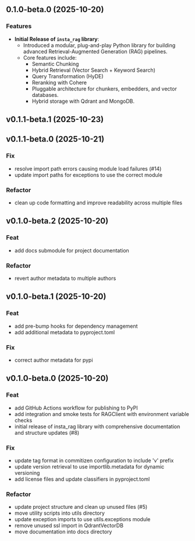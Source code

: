 ## 0.1.0-beta.0 (2025-10-20)

### Features

- **Initial Release of `insta_rag` library**:
  - Introduced a modular, plug-and-play Python library for building advanced Retrieval-Augmented Generation (RAG) pipelines.
  - Core features include:
    - Semantic Chunking
    - Hybrid Retrieval (Vector Search + Keyword Search)
    - Query Transformation (HyDE)
    - Reranking with Cohere
    - Pluggable architecture for chunkers, embedders, and vector databases.
    - Hybrid storage with Qdrant and MongoDB.

## v0.1.1-beta.1 (2025-10-23)

## v0.1.1-beta.0 (2025-10-21)

### Fix

- resolve import path errors causing module load failures (#14)
- update import paths for exceptions to use the correct module

### Refactor

- clean up code formatting and improve readability across multiple files

## v0.1.0-beta.2 (2025-10-20)

### Feat

- add docs submodule for project documentation

### Refactor

- revert author metadata to multiple authors

## v0.1.0-beta.1 (2025-10-20)

### Feat

- add pre-bump hooks for dependency management
- add additional metadata to pyproject.toml

### Fix

- correct author metadata for pypi

## v0.1.0-beta.0 (2025-10-20)

### Feat

- add GitHub Actions workflow for publishing to PyPI
- add integration and smoke tests for RAGClient with environment variable checks
- initial release of insta_rag library with comprehensive documentation and structure updates (#8)

### Fix

- update tag format in commitizen configuration to include 'v' prefix
- update version retrieval to use importlib.metadata for dynamic versioning
- add license files and update classifiers in pyproject.toml

### Refactor

- update project structure and clean up unused files (#5)
- move utility scripts into utils directory
- update exception imports to use utils.exceptions module
- remove unused ssl import in QdrantVectorDB
- move documentation into docs directory
